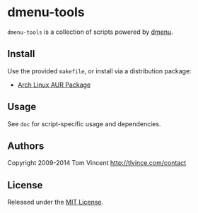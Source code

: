 # dmenu-tools

`dmenu-tools` is a collection of scripts powered by [dmenu][].

## Install

Use the provided `makefile`, or install via a distribution package:

* [Arch Linux AUR Package][aur]

## Usage

See `doc` for script-specific usage and dependencies.

## Authors

Copyright 2009-2014 Tom Vincent <http://tlvince.com/contact>

## License

Released under the [MIT License][license].

  [aur]: https://aur.archlinux.org/packages.php?ID=62200
  [dmenu]: http://tools.suckless.org/dmenu/
  [license]: http://tlvince.mit-license.org/
